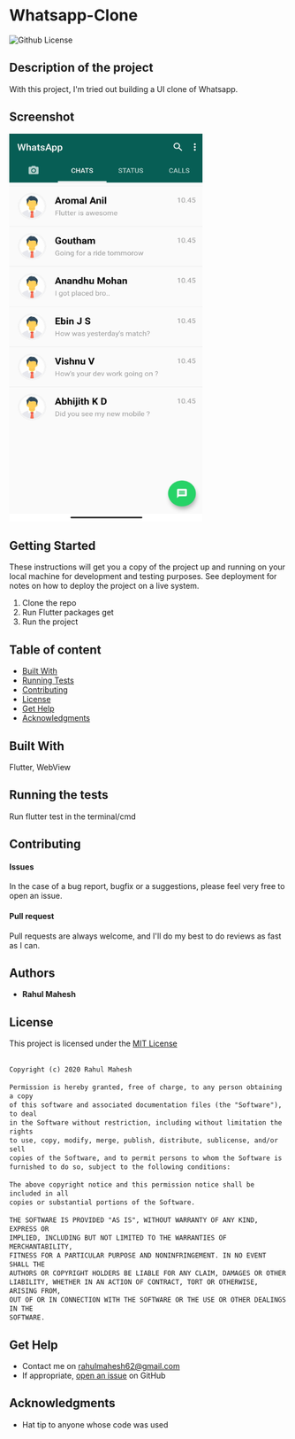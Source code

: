 # Whatsapp-Clone

![Github License](https://img.shields.io/badge/license-MIT-green)


## Description of the project

With this project, I'm tried out building a UI clone of Whatsapp.

## Screenshot

<img src="https://github.com/RahulMahesh62/50-Projects-of-Flutter/blob/main/Whatsapp-Clone/Screenshot.jpg?raw=true" alt="Application Screenshot" width="350" height="700" />

## Getting Started

These instructions will get you a copy of the project up and running on your local machine for development and testing purposes. See deployment for notes on how to deploy the project on a live system.

1. Clone the repo
2. Run Flutter packages get
3. Run the project

## Table of content


- [Built With](#built-with)
- [Running Tests](#running-the-tests)
- [Contributing](#contributing)
- [License](#license)
- [Get Help](#get-help)
- [Acknowledgments](#acknowledgments)

## Built With

Flutter, WebView

## Running the tests

Run flutter test in the terminal/cmd

## Contributing

#### Issues
In the case of a bug report, bugfix or a suggestions, please feel very free to open an issue.

#### Pull request
Pull requests are always welcome, and I'll do my best to do reviews as fast as I can.

## Authors

* **Rahul Mahesh**
 
## License

This project is licensed under the [MIT License](https://github.com/this/project/blob/master/LICENSE)

```

Copyright (c) 2020 Rahul Mahesh

Permission is hereby granted, free of charge, to any person obtaining a copy
of this software and associated documentation files (the "Software"), to deal
in the Software without restriction, including without limitation the rights
to use, copy, modify, merge, publish, distribute, sublicense, and/or sell
copies of the Software, and to permit persons to whom the Software is
furnished to do so, subject to the following conditions:

The above copyright notice and this permission notice shall be included in all
copies or substantial portions of the Software.

THE SOFTWARE IS PROVIDED "AS IS", WITHOUT WARRANTY OF ANY KIND, EXPRESS OR
IMPLIED, INCLUDING BUT NOT LIMITED TO THE WARRANTIES OF MERCHANTABILITY,
FITNESS FOR A PARTICULAR PURPOSE AND NONINFRINGEMENT. IN NO EVENT SHALL THE
AUTHORS OR COPYRIGHT HOLDERS BE LIABLE FOR ANY CLAIM, DAMAGES OR OTHER
LIABILITY, WHETHER IN AN ACTION OF CONTRACT, TORT OR OTHERWISE, ARISING FROM,
OUT OF OR IN CONNECTION WITH THE SOFTWARE OR THE USE OR OTHER DEALINGS IN THE
SOFTWARE.

```

## Get Help
- Contact me on rahulmahesh62@gmail.com
- If appropriate, [open an issue](https://github.com/this/project/issues) on GitHub

## Acknowledgments

* Hat tip to anyone whose code was used
